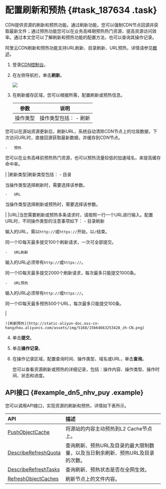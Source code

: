 # 配置刷新和预热 {#task_187634 .task}

CDN提供资源的刷新和预热功能。通过刷新功能，您可以强制CDN节点回源并获取最新文件；通过预热功能您可以在业务高峰期预热热门资源，提高资源访问效率。通过本文您可以了解刷新和预热功能的配置方法，也可以查询其操作记录。

阿里云CDN刷新和预热功能支持URL刷新、目录刷新、URL预热，详情请参见[概述](intl.zh-CN/服务管理/刷新预热/概述.md#)。

1.  登录[CDN控制台](https://cdn.console.aliyun.com)。
2.  在左侧导航栏，单击**刷新**。 

    ![](http://static-aliyun-doc.oss-cn-hangzhou.aliyuncs.com/assets/img/5168/156646632456840_zh-CN.png)

3.  在刷新缓存区域，您可以根据所需，配置刷新或预热信息。 

    |参数|说明|
    |--|--|
    |操作类型|操作类型包括：     -   刷新

您可以在源站资源更新后，刷新URL，系统自动清除CDN节点上的垃圾数据，下次访问URL时，直接回源获取最新数据，并缓存到CDN节点。

    -   预热

您可以在业务高峰前预热热门资源，也可以预热流量较低的加速域名，来提高缓存命中率。

 |
    |刷新类型|刷新类型包括：     -   目录

当操作类型选择刷新时，需要选择该参数。

    -   URL

当操作类型选择刷新或预热时，需要选择该参数。

 |
    |URL|当您需要刷新或预热多条请求时，请按照一行一个URL进行输入。配置URL时，不同操作类型的注意事项如下：     -   目录刷新

输入的URL，需以`http://`或`https://`开始，以`/`结束。

同一个ID每天最多提交100个刷新请求，一次可全部提交。

    -   URL刷新

输入的URL必须带有`http://`或`https://`。

同一个ID每天最多提交2000个刷新请求，每次最多只能提交1000条。

    -   URL预热

输入的URL必须带有`http://`或`https://`。

同一个ID每天最多预热500个URL，每次最多只能提交100条。

 |

    ![刷新预热](http://static-aliyun-doc.oss-cn-hangzhou.aliyuncs.com/assets/img/5168/15664663253428_zh-CN.png)

4.  单击**提交**。
5.  单击**操作记录**。
6.  在操作记录区域，配置查询时间、操作类型、域名或URL，单击**查询**。 

    您可以查看资源刷新或预热的详细记录，包括：操作内容、操作类型、操作时间、状态和进度。


## API接口 {#example_dn5_nhv_puy .example}

您可以调用API接口，实现资源的刷新和预热，详情如下表所示。

|API|描述|
|:--|:-|
|[PushObjectCache](../intl.zh-CN/新版API参考/刷新预热类接口/PushObjectCache.md#)|将源站的内容主动预热到L2 Cache节点上。|
|[DescribeRefreshQuota](../intl.zh-CN/新版API参考/刷新预热类接口/DescribeRefreshQuota.md#)|查询刷新、预热URL及目录的最大限制数量，以及当日剩余刷新、预热URL及目录的次数。|
|[DescribeRefreshTasks](../intl.zh-CN/新版API参考/刷新预热类接口/DescribeRefreshTasks.md#)|查询刷新、预热状态是否在全网生效。|
|[RefreshObjectCaches](../intl.zh-CN/新版API参考/刷新预热类接口/RefreshObjectCaches.md#)|刷新节点上的文件内容。|

